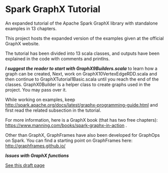 # Spark GraphX Tutorial
An expanded tutorial of the Apache Spark GraphX library with standalone examples in 13 chapters.


This project hosts the expanded version of the examples given at the official GraphX website.



The tutorial has been divided into 13 scala classes, and outputs have been explained in the code with comments and printlns. 

**_I suggest the reader to start with GraphX9Builders.scala_** to learn how a graph can be created, Next, work on GraphX10VertexEdgeRDD.scala and then continue to GraphXTutorial1Basic.scala until you reach the end of the classes. GraphX0Builder is a helper class to create graphs used in the project. You may pass over it.

While working on examples, keep http://spark.apache.org/docs/latest/graphx-programming-guide.html and first read the related subsection in the tutorial. 

For more information, here is a GraphX book (that has two free chapters): https://www.manning.com/books/spark-graphx-in-action .


Other than GraphX, GraphFrames have also been developed for GraphOps on Spark. You can find a starting point on GraphFrames here: http://graphframes.github.io/

**_Issues with GraphX functions_**

 <a href = "https://github.com/cakcora/SparkGraphXTutorial/blob/master/graphX.MD">See this draft page</a>
